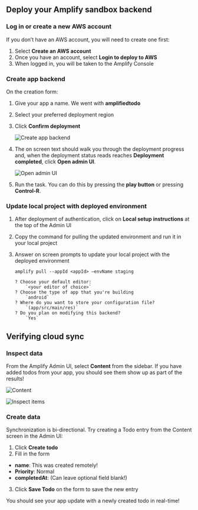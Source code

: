 ## Deploy your Amplify sandbox backend

### Log in or create a new AWS account

If you don’t have an AWS account, you will need to create one first:
1. Select **Create an AWS account**
2. Once you have an account, select **Login to deploy to AWS**
3. When logged in, you will be taken to the Amplify Console

### Create app backend
On the creation form:
<!-- // spell-checker: disable-next-line -->
1. Give your app a name. We went with **amplifiedtodo**
2. Select your preferred deployment region
3. Click **Confirm deployment**

    ![Create app backend](~/images/lib/getting-started/android/connect-to-cloud-create-app-backend.png)

4. The on screen text should walk you through the deployment progress and, when the deployment status reads reaches **Deployment completed**, click **Open admin UI**.

    ![Open admin UI](~/images/lib/getting-started/android/connect-to-cloud-open-admin-ui.png)

1. Run the task. You can do this by pressing the **play button** or pressing **Control-R**.

### Update local project with deployed environment

1. After deployment of authentication, click on **Local setup instructions** at the top of the Admin UI
2. Copy the command for pulling the updated environment and run it in your local project
3. Answer on screen prompts to update your local project with the deployed environment

    ```
    amplify pull --appId <appId> —envName staging

    ? Choose your default editor:
        `<your editor of choice>`
    ? Choose the type of app that you're building
        `android`
    ? Where do you want to store your configuration file?
        `(app/src/main/res)`
    ? Do you plan on modifying this backend?
        `Yes`
    ```

## Verifying cloud sync

### Inspect data

From the Amplify Admin UI, select **Content** from the sidebar. If you have added todos from your app, you should see them show up as part of the results!

![Content](~/images/lib/getting-started/android/add-api-verify-sync-sidebar.png)

![Inspect items](~/images/lib/getting-started/android/add-api-verify-sync-inspect-items.png)

### Create data

Synchronization is bi-directional. Try creating a Todo entry from the Content screen in the Admin UI:
1. Click **Create todo**
2. Fill in the form
  - **name**: This was created remotely!
  - **Priority**: Normal
  - **completedAt**: (Can leave optional field blank!)
3. Click **Save Todo** on the form to save the new entry

You should see your app update with a newly created todo in real-time!